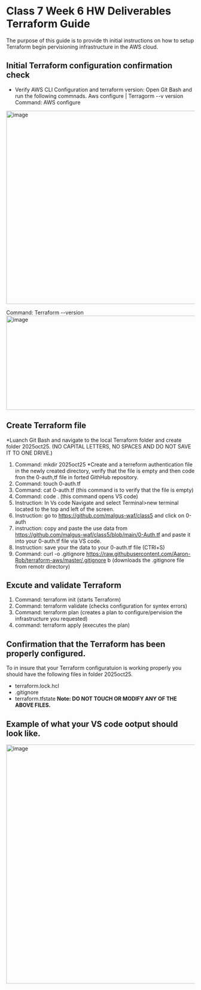 # Class 7 Week 6 HW Deliverables Terraform Guide 
The purpose of this guide is to provide th initial instructions on how to setup Terraform begin pervisioning infrastructure in the AWS cloud.

## Initial Terraform configuration confirmation check 
* Verify AWS CLI Configuration and terraform version: Open Git Bash and run the following commnads. Aws configure | Terragorm --v version
Command: AWS configure
<img width="942" height="515" alt="image" src="https://github.com/user-attachments/assets/16d5e51a-013e-435e-8902-a9168e78c10b" />

Command: Terraform --version 
<img width="956" height="251" alt="image" src="https://github.com/user-attachments/assets/bd414fb2-3c78-406f-84d6-2d081630b7fa" />

## Create Terraform file 
*Luanch Git Bash and navigate to the local Terraform folder and create folder 2025oct25. (NO CAPITAL LETTERS, NO SPACES AND DO NOT SAVE IT TO ONE DRIVE.)
1. Command: mkdir 2025oct25
*Create and a terreform authentication file in the newly created directory, verify that the file is empty and then code fron the 0-auth,tf file in forted GithHub repository.
1. Command: touch 0-auth.tf
2. Command: cat 0-auth.tf  (this command is to verify that the file is empty)
3. Command: code . (this command opens VS code)
4. Instruction: In Vs code Navigate and select Terminal>new terminal located to the top and left of the screen.
5. Instruction: go to https://github.com/malgus-waf/class5 and click on 0-auth
6. instruction: copy and paste the use data from https://github.com/malgus-waf/class5/blob/main/0-Auth.tf and paste it into your 0-auth.tf file via VS code.
7. Instruction: save your the data to your 0-auth.tf file (CTRl+S)
8. Command: curl -o .gitignore https://raw.githubusercontent.com/Aaron-Rob/terraform-aws/master/.gitignore b (downloads the .gitignore file from remotr directory)

## Excute and validate Terraform 
1. Command: terraform init (starts Terraform)
2. Command: terraform validate (checks configuration for syntex errors)
3. Command: terraform plan (creates a plan to configure/pervision the infrastructure you requested)
4. command: terraform apply (executes the plan)

## Confirmation that the Terraform has been properly configured.
To in insure that your Terraform configuratuion is working properly you should have the following files in folder 2025oct25.
* terraform.lock.hcl
* .gitignore
* terraform.tfstate
**Note: DO NOT TOUCH OR MODIFY ANY OF THE ABOVE FILES.**

## Example of what your VS code ootput should look like.
<img width="1280" height="637" alt="image" src="https://github.com/user-attachments/assets/545eca58-08ed-4ac2-801f-71dd783aea55" />
